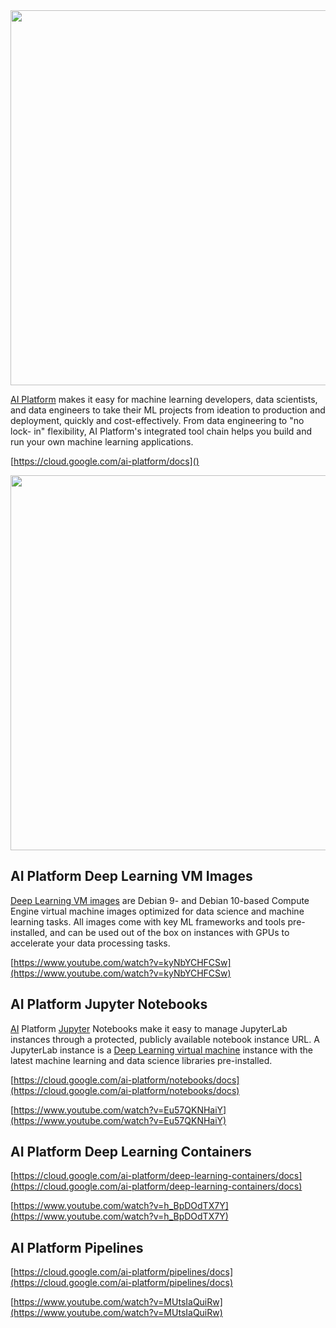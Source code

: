 

<img src="https://cloud.google.com/ai-platform/images/ml-workflow.svg" width="600">

[AI Platform](https://cloud.google.com/ai-platform/docs) makes it easy for machine learning developers, data scientists, and data engineers to take their ML projects from ideation to production and deployment, quickly and cost-effectively. From data engineering to "no lock- in" flexibility, AI Platform's integrated tool chain helps you build and run your own machine learning applications.

[https://cloud.google.com/ai-platform/docs]()

<img src="https://miro.medium.com/max/1575/1*eF7n2JCVmwb1mRD49UMaYg.png" width="600">

## AI Platform Deep Learning VM Images

[Deep Learning VM images]( https://cloud.google.com/ai-platform/deep-learning-vm/docs ) are Debian 9- and Debian 10-based Compute Engine virtual machine images optimized for data science and machine learning tasks. All images come with key ML frameworks and tools pre-installed, and can be used out of the box on instances with GPUs to accelerate your data processing tasks.



[https://www.youtube.com/watch?v=kyNbYCHFCSw](https://www.youtube.com/watch?v=kyNbYCHFCSw)


## AI Platform Jupyter Notebooks

[AI](AI) Platform [Jupyter](Jupyter) Notebooks make it easy to manage JupyterLab instances through a protected, publicly available notebook instance URL. A JupyterLab instance is a [Deep Learning virtual machine](https://cloud.google.com/ai-platform/deep-learning-vm/docs) instance with the latest machine learning and data science libraries pre-installed.

[https://cloud.google.com/ai-platform/notebooks/docs](https://cloud.google.com/ai-platform/notebooks/docs)

[https://www.youtube.com/watch?v=Eu57QKNHaiY](https://www.youtube.com/watch?v=Eu57QKNHaiY)


## AI Platform Deep Learning Containers

[https://cloud.google.com/ai-platform/deep-learning-containers/docs](https://cloud.google.com/ai-platform/deep-learning-containers/docs)

[https://www.youtube.com/watch?v=h_BpDOdTX7Y](https://www.youtube.com/watch?v=h_BpDOdTX7Y)


## AI Platform Pipelines

[https://cloud.google.com/ai-platform/pipelines/docs](https://cloud.google.com/ai-platform/pipelines/docs)

[https://www.youtube.com/watch?v=MUtsIaQuiRw](https://www.youtube.com/watch?v=MUtsIaQuiRw)
